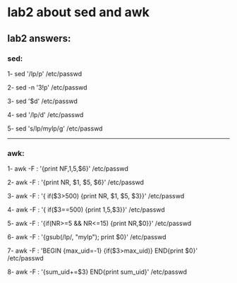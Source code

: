 # lab2 about sed and awk

## lab2 answers:

### sed:

1- sed '/lp/p' /etc/passwd

2- sed -n '3!p' /etc/passwd

3- sed '$d' /etc/passwd

4- sed '/lp/d' /etc/passwd

5- sed 's/lp/mylp/g' /etc/passwd
______________________________________________________
### awk:

1- awk -F : '{print NF,$1,$5,$6}' /etc/passwd

2- awk -F : '{print NR, $1, $5, $6}' /etc/passwd

3- awk -F : '{ if($3>500) {print NR, $1, $5, $3}}' /etc/passwd

4- awk -F : '{ if($3==500) {print $1,$5,$3}}' /etc/passwd

5- awk -F : '{if(NR>=5 && NR<=15) {print NR,$0}}' /etc/passwd

6- awk -F : '{gsub(/lp/, "mylp"); print $0}' /etc/passwd

7- awk -F : 'BEGIN {max_uid=-1} {if($3>max_uid)} END{print $0}' /etc/passwd

8- awk -F : '{sum_uid+=$3} END{print sum_uid}' /etc/passwd
